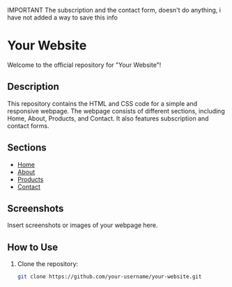 IMPORTANT
The subscription and the contact form, doesn't do anything, i have not added a way to save this info

# Your Website

Welcome to the official repository for "Your Website"!

## Description

This repository contains the HTML and CSS code for a simple and responsive webpage. The webpage consists of different sections, including Home, About, Products, and Contact. It also features subscription and contact forms.

## Sections

- [Home](#home)
- [About](#about)
- [Products](#products)
- [Contact](#contact)

## Screenshots

Insert screenshots or images of your webpage here.

## How to Use

1. Clone the repository:

   ```bash
   git clone https://github.com/your-username/your-website.git
